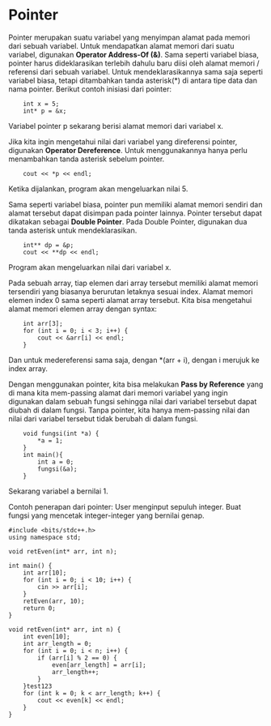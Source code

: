 
# Pointer
Pointer merupakan suatu variabel yang menyimpan alamat pada memori dari sebuah variabel. Untuk mendapatkan alamat memori dari suatu variabel, digunakan **Operator Address-Of (&)**. Sama seperti variabel biasa, pointer harus dideklarasikan terlebih dahulu baru diisi oleh alamat memori / referensi dari sebuah variabel. Untuk mendeklarasikannya sama saja seperti variabel biasa, tetapi ditambahkan tanda asterisk(\*) di antara tipe data dan nama pointer. Berikut contoh inisiasi dari pointer:
```
    int x = 5;
    int* p = &x;
```
Variabel pointer p sekarang berisi alamat memori dari variabel x.

Jika kita ingin mengetahui nilai dari variabel yang direferensi pointer, digunakan **Operator Dereference**. Untuk menggunakannya hanya perlu menambahkan tanda asterisk sebelum pointer. 
```
    cout << *p << endl;
```
Ketika dijalankan, program akan mengeluarkan nilai 5.

Sama seperti variabel biasa, pointer pun memiliki alamat memori sendiri dan alamat tersebut dapat disimpan pada pointer lainnya. Pointer tersebut dapat dikatakan sebagai **Double Pointer**. Pada Double Pointer, digunakan dua tanda asterisk untuk mendeklarasikan.
```
    int** dp = &p;
    cout << **dp << endl;
```
Program akan mengeluarkan nilai dari variabel x.

Pada sebuah array, tiap elemen dari array tersebut memiliki alamat memori tersendiri yang biasanya berurutan letaknya sesuai index. Alamat memori elemen index 0 sama seperti alamat array tersebut. Kita bisa mengetahui alamat memori elemen array dengan syntax:
```
    int arr[3];
    for (int i = 0; i < 3; i++) {
        cout << &arr[i] << endl;
    }
```
Dan untuk medereferensi sama saja, dengan *(arr + i), dengan i merujuk ke index array.

Dengan menggunakan pointer, kita bisa melakukan **Pass by Reference** yang di mana kita mem-passing alamat dari memori variabel yang ingin digunakan dalam sebuah fungsi sehingga nilai dari variabel tersebut dapat diubah di dalam fungsi. Tanpa pointer, kita hanya mem-passing nilai dan nilai dari variabel tersebut tidak berubah di dalam fungsi. 
```
    void fungsi(int *a) {
        *a = 1;
    }
    int main(){
        int a = 0;
        fungsi(&a);
    }
```
Sekarang variabel a bernilai 1. 

Contoh penerapan dari pointer:
User menginput sepuluh integer. Buat fungsi yang mencetak integer-integer yang bernilai genap.
```
#include <bits/stdc++.h>
using namespace std;

void retEven(int* arr, int n);

int main() {
    int arr[10];
    for (int i = 0; i < 10; i++) {
        cin >> arr[i];
    }
    retEven(arr, 10);
    return 0;
}

void retEven(int* arr, int n) {
    int even[10];
    int arr_length = 0;
    for (int i = 0; i < n; i++) {
        if (arr[i] % 2 == 0) {
            even[arr_length] = arr[i];
            arr_length++;
        }
    }test123
    for (int k = 0; k < arr_length; k++) {
        cout << even[k] << endl;
    }
}
```

